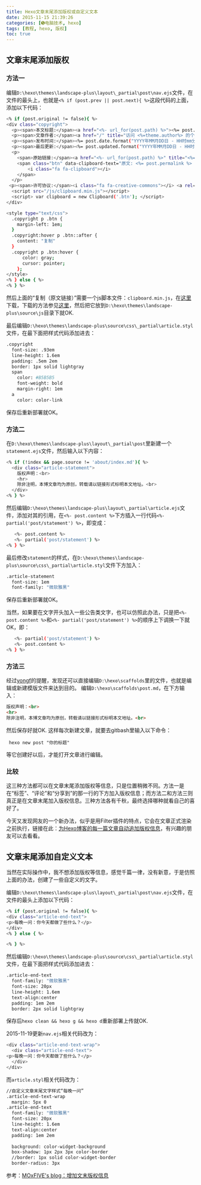 ```yaml
---
title: Hexo文章末尾添加版权或自定义文本
date: 2015-11-15 21:39:26
categories: [➎电脑技术, hexo]
tags: [教程, hexo, 版权]
toc: true
---
```


## 文章末尾添加版权
### 方法一
编辑`D:\hexo\themes\landscape-plus\layout\_partial\post\nav.ejs`文件，在文件的最头上，也就是`<% if (post.prev || post.next){ %>`这段代码的上面，添加以下代码：
``` bash
<% if (post.original != false){ %>
<div class="copyright">
  <p><span>本文标题:</span><a href="<%- url_for(post.path) %>"><%= post.title %></a></p>
  <p><span>文章作者:</span><a href="/" title="访问 <%=theme.author%> 的个人博客"><%=theme.author%></a></p>
  <p><span>发布时间:</span><%= post.date.format("YYYY年MM月DD日 - HH时mm分") %></p>
  <p><span>最后更新:</span><%= post.updated.format("YYYY年MM月DD日 - HH时mm分") %></p>
  <p>
    <span>原始链接:</span><a href="<%- url_for(post.path) %>" title="<%= post.title %>"><%= post.permalink %></a>
    <span class="btn" data-clipboard-text="原文: <%= post.permalink %>　　作者: <%=theme.author%>" title="点击复制文章链接">
        <i class="fa fa-clipboard"></i>
    </span>
  </p>
 <p><span>许可协议:</span><i class="fa fa-creative-commons"></i> <a rel="license" href="http://creativecommons.org/licenses/by-nc-sa/3.0/cn/" title="中国大陆 (CC BY-NC-SA 3.0 CN)">"署名-非商用-相同方式共享 3.0"</a> 转载请保留原文链接及作者。</p>
  <script src="/js/clipboard.min.js"></script>
  <script> var clipboard = new Clipboard('.btn'); </script>
</div>

<style type="text/css">
  .copyright p .btn {
    margin-left: 1em;
  }
  .copyright:hover p .btn::after {
    content: "复制"
  }
  .copyright p .btn:hover {
      color: gray;
      cursor: pointer;
    };
</style>
<% } else { %>
<% } %>

```
<!--more-->
然后上面的“复制（原文链接）”需要一个js脚本文件：`clipboard.min.js`，在[这里][1]下载，下载的方法参见[这里][2]，然后把它放到`D:\hexo\themes\landscape-plus\source\js`目录下就OK.

最后编辑`D:\hexo\themes\landscape-plus\source\css\_partial\article.styl`文件，在最下面把样式代码添加进去：
``` bash
.copyright
  font-size: .93em
  line-height: 1.6em
  padding: .5em 2em
  border: 1px solid lightgray
  span
    color: #B5B5B5
    font-weight: bold
    margin-right: 1em 
  a 
    color: color-link
```
保存后重新部署就OK。
### 方法二
在`D:\hexo\themes\landscape-plus\layout\_partial\post`里新建一个`statement.ejs`文件，然后输入以下内容：
``` bash
<% if (!index && page.source != 'about/index.md'){ %>
  <div class="article-statement">
    版权声明：<br>
    <hr>  
    除非注明，本博文章均为原创，转载请以链接形式标明本文地址。<br>
  </div>
<% } %>
```
然后编辑`D:\hexo\themes\landscape-plus\layout\_partial\article.ejs`文件，添加对其的引用，在`<%- post.content %>`下方插入一行代码`<%- partial('post/statement') %>`，即变成：
``` bash
   <%- post.content %>
   <%- partial('post/statement') %>
<% } %>
```
最后修改`statement`的样式，在`D:\hexo\themes\landscape-plus\source\css\_partial\article.styl`文件下方加入：
``` bash
.article-statement
  font-size: 1em
  font-family: "微软雅黑"  
```
保存后重新部署就OK。

当然，如果要在文字开头加入一些公告类文字，也可以仿照此办法，只是把`<%- post.content %>`和`<%- partial('post/statement') %>`的顺序上下调换一下就OK，即：
``` bash
   <%- partial('post/statement') %>
   <%- post.content %>
<% } %>
```
### 方法三
经过[yongf][3]的提醒，发现还可以直接编辑`D:\hexo\scaffolds`里的文件，也就是编辑或新建模版文件来达到目的。
编辑`D:\hexo\scaffolds\post.md`，在下方输入：
``` html
版权声明：<br>
<hr>
除非注明，本博文章均为原创，转载请以链接形式标明本文地址。<br>
```
然后保存好就OK.
这样每次新建文章，就要去gitbash里输入以下命令：

     hexo new post "你的标题"
     
等它创建好以后，才能打开文章进行编辑。

### 比较
这三种方法都可以在文章末尾添加版权等信息，只是位置稍微不同。方法一是在“标签”、“评论”和“分享到”的那一行的下方加入版权信息；而方法二和方法三则真正是在文章末尾加入版权信息。三种方法各有千秋，最终选择哪种就看自己的喜好了。

今天又发现网友的一个新办法，似乎是用Filter插件的特点，它会在文章正式渲染之前执行，链接在此：[为Hexo博客的每一篇文章自动追加版权信息][4]，有兴趣的朋友可以去看看。
## 文章末尾添加自定义文本

当然在实际操作中，我不想添加版权等信息，感觉千篇一律，没有新意，于是仿照上面的办法，创建了一些自定义的文字。

编辑`D:\hexo\themes\landscape-plus\layout\_partial\post\nav.ejs`文件，在文件的最头上添加以下代码：
``` bash
<% if (post.original != false){ %>
<div class="article-end-text">
<p>每晚一问：你今天都做了些什么？</p>
</div>
<% } else { %>

<% } %>
```
然后编辑`D:\hexo\themes\landscape-plus\source\css\_partial\article.styl`文件，在最下面把样式代码添加进去：
``` bash
.article-end-text
  font-family: "微软雅黑"
  font-size: 20px
  line-height: 1.6em
  text-align:center
  padding: 1em 2em
  border: 2px solid lightgray
```

保存后`hexo clean && hexo g && hexo d`重新部署上传就OK.

2015-11-19更新`nav.ejs`相关代码改为：
``` bash
<div class="article-end-text-wrap">
  <div class="article-end-text">
<p>每晚一问：你今天都做了些什么？</p>
  </div>
</div>
```
而`article.styl`相关代码改为：
``` bash
//自定义文章末尾文字样式“每晚一问”
.article-end-text-wrap
  margin: 5px 0
.article-end-text
  font-family: "微软雅黑"
  font-size: 20px
  line-height: 1.6em
  text-align:center
  padding: 1em 2em
  
  background: color-widget-background
  box-shadow: 1px 2px 3px color-border
  //border: 1px solid color-widget-border
  border-radius: 3px
```

参考：[MOxFIVE's blog：增加文末版权信息][5]


  [1]: https://github.com/MOxFIVE/M-Hexo-Blog/blob/master/themes/Yilia/source/js/clipboard.min.js
  [2]: http://starsky.gitcafe.io/2015/11/12/GitHub%E4%B8%8A%E4%B8%8B%E8%BD%BD%E5%8D%95%E6%96%87%E4%BB%B6/
  [3]: http://blog.54yongf.com/2015/11/17/No18-%E3%80%90%E5%8E%9F%E3%80%91%E8%B7%9F%E6%88%91%E4%B8%80%E8%B5%B7%E6%9D%A5%E4%BA%86%E8%A7%A3hexo%E7%9A%84%E7%BB%93%E6%9E%84%EF%BC%8C%E8%87%AA%E5%AE%9A%E4%B9%89%E4%B8%80%E4%BA%9B%E7%BB%84%E4%BB%B6/
  [4]: http://kuangqi.me/tricks/append-a-copyright-info-after-every-post/
  [5]: https://github.com/MOxFIVE/M-Hexo-Blog/commit/79b0f4419adb908924f674b3626ad433aabf329a